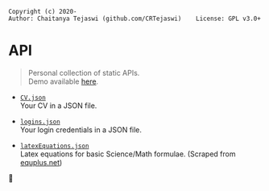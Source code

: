     Copyright (c) 2020-
    Author: Chaitanya Tejaswi (github.com/CRTejaswi)    License: GPL v3.0+

# API
> Personal collection of static APIs. <br>
> Demo available [here](https://crtejaswi.github.io/API).


- [`CV.json`](CV.json) <br>
    Your CV in a JSON file.

- [`logins.json`](logins.json) <br>
    Your login credentials in a JSON file.

- [`latexEquations.json`](latexEquations.json) <br>
    Latex equations for basic Science/Math formulae. (Scraped from [equplus.net](https://equplus.net)) <br>

🚧